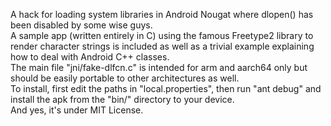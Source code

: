 A hack for loading system libraries in Android Nougat where dlopen() has been disabled by some wise guys.<br>
A sample app (written entirely in C) using the famous Freetype2 library to render character strings is included
as well as a trivial example explaining how to deal with Android C++ classes.<br>
The main file "jni/fake-dlfcn.c" is intended for arm and aarch64 only but should be easily portable to other architectures as well.<br>
To install, first edit the paths in "local.properties", then run "ant debug" and install the apk from the "bin/" directory to your device.<br>
And yes, it's under MIT License.

